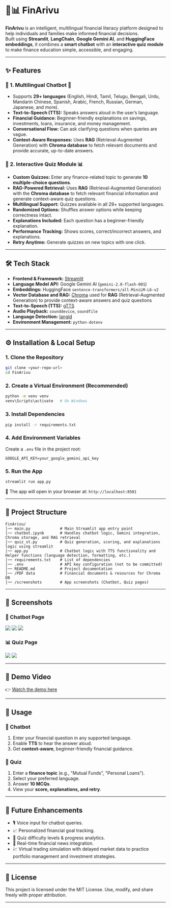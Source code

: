 # 💬📊 FinArivu  

**FinArivu** is an intelligent, multilingual financial literacy platform designed to help individuals and families make informed financial decisions.  
Built using **Streamlit**, **LangChain**, **Google Gemini AI**, and **HuggingFace embeddings**, it combines a **smart chatbot** with an **interactive quiz module** to make finance education simple, accessible, and engaging.  

---

## ✨ Features  

### 🔹 1. Multilingual Chatbot 💬  
- Supports **29+ languages** (English, Hindi, Tamil, Telugu, Bengali, Urdu, Mandarin Chinese, Spanish, Arabic, French, Russian, German, Japanese, and more).  
- **Text-to-Speech (TTS):** Speaks answers aloud in the user’s language.  
- **Financial Guidance:** Beginner-friendly explanations on savings, investments, loans, insurance, and money management.  
- **Conversational Flow:** Can ask clarifying questions when queries are vague.  
- **Context-Aware Responses:** Uses **RAG** (Retrieval-Augmented Generation) with **Chroma database** to fetch relevant documents and provide accurate, up-to-date answers.  

### 🔹 2. Interactive Quiz Module 📊  
- **Custom Quizzes:** Enter any finance-related topic to generate **10 multiple-choice questions**.
- **RAG-Powered Retrieval:** Uses **RAG** (Retrieval-Augmented Generation) with the **Chroma database** to fetch relevant financial information and generate context-aware quiz questions.
- **Multilingual Support:** Quizzes available in all 29+ supported languages.  
- **Randomized Options:** Shuffles answer options while keeping correctness intact.  
- **Explanations Included:** Each question has a beginner-friendly explanation.  
- **Performance Tracking:** Shows scores, correct/incorrect answers, and explanations.  
- **Retry Anytime:** Generate quizzes on new topics with one click.  

---

## 🛠 Tech Stack  

- **Frontend & Framework:** [Streamlit](https://streamlit.io/)  
- **Language Model API:** Google Gemini AI (`gemini-2.0-flash-001`)  
- **Embeddings:** HuggingFace `sentence-transformers/all-MiniLM-L6-v2`  
- **Vector Database and RAG:** [Chroma](https://www.trychroma.com/) used for **RAG** (Retrieval-Augmented Generation) to provide context-aware answers and quiz questions 
- **Text-to-Speech (TTS):** [gTTS](https://pypi.org/project/gTTS/)  
- **Audio Playback:** `sounddevice`, `soundfile`  
- **Language Detection:** [langid](https://pypi.org/project/langid/)  
- **Environment Management:** `python-dotenv`  

---

## ⚙️ Installation & Local Setup  

### 1. Clone the Repository  
```bash
git clone <your-repo-url>
cd FinArivu
````

### 2. Create a Virtual Environment (Recommended)

```bash
python -m venv venv
venv\Scripts\activate   # On Windows
```

### 3. Install Dependencies

```bash
pip install -r requirements.txt
```

### 4. Add Environment Variables

Create a `.env` file in the project root:

```env
GOOGLE_API_KEY=your_google_gemini_api_key
```

### 5. Run the App

```bash
streamlit run app.py
```

🔗 The app will open in your browser at:
`http://localhost:8501`

---

## 📂 Project Structure

```
FinArivu/
│── main.py             # Main Streamlit app entry point
│── chatbot.ipynb       # Handles chatbot logic, Gemini integration, Chroma storage, and RAG retrieval
│── quiz_st.py          # Quiz generation, scoring, and explanations logic using streamlit
│── app.py              # Chatbot logic with TTS functionality and Helper functions (language detection, formatting, etc.)
│── requirements.txt    # List of dependencies
│── .env                # API key configuration (not to be committed)
│── README.md           # Project documentation
│── /PDF data           # Financial documents & resources for Chroma DB
│── /screenshots        # App screenshots (Chatbot, Quiz pages)
```

---

## 📸 Screenshots

### 💬 Chatbot Page

![](./screenshots/FA1.PNG)
![](./screenshots/FA2.PNG)
![](./screenshots/FA3.PNG)

### 📊 Quiz Page

![](./screenshots/FB1.PNG)
![](./screenshots/FB2.PNG)

---

## 🎥 Demo Video

👉 [Watch the demo here](https://drive.google.com/file/d/1wHGDbov_vCQGexn6VPprrPNoE6-MW4_b/view?usp=sharing)

---

## 🚀 Usage

### 🔹 Chatbot

1. Enter your financial question in any supported language.
2. Enable **TTS** to hear the answer aloud.
3. Get **context-aware**, beginner-friendly financial guidance.

### 🔹 Quiz

1. Enter a **finance topic** (e.g., "Mutual Funds", "Personal Loans").
2. Select your preferred language.
3. Answer **10 MCQs**.
4. View your **score, explanations, and retry**.

---

## 🔮 Future Enhancements

* 🎙 Voice input for chatbot queries.
* 📈 Personalized financial goal tracking.
* 🎯 Quiz difficulty levels & progress analytics.
* 📰 Real-time financial news integration.
* 💹 Virtual trading simulation with delayed market data to practice portfolio management and investment strategies.

---

## 📜 License

This project is licensed under the MIT License.
Use, modify, and share freely with proper attribution.

---


